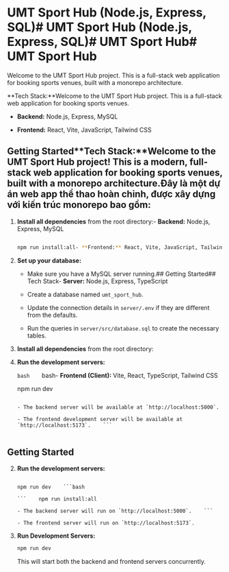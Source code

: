 # UMT Sport Hub (Node.js, Express, SQL)# UMT Sport Hub (Node.js, Express, SQL)# UMT Sport Hub# UMT Sport Hub



Welcome to the UMT Sport Hub project. This is a full-stack web application for booking sports venues, built with a monorepo architecture.



**Tech Stack:**Welcome to the UMT Sport Hub project. This is a full-stack web application for booking sports venues.

- **Backend:** Node.js, Express, MySQL

- **Frontend:** React, Vite, JavaScript, Tailwind CSS



## Getting Started**Tech Stack:**Welcome to the UMT Sport Hub project! This is a modern, full-stack web application for booking sports venues, built with a monorepo architecture.Đây là một dự án web app thể thao hoàn chỉnh, được xây dựng với kiến trúc monorepo bao gồm:



1.  **Install all dependencies** from the root directory:- **Backend:** Node.js, Express, MySQL

    ```bash

    npm run install:all- **Frontend:** React, Vite, JavaScript, Tailwind CSS- **Client:** React, Vite, TypeScript, Tailwind CSS

    ```



2.  **Set up your database:**

    - Make sure you have a MySQL server running.## Getting Started## Tech Stack- **Server:** Node.js, Express, TypeScript

    - Create a database named `umt_sport_hub`.

    - Update the connection details in `server/.env` if they are different from the defaults.

    - Run the queries in `server/src/database.sql` to create the necessary tables.

1.  **Install all dependencies** from the root directory:

3.  **Run the development servers:**

    ```bash    ```bash- **Frontend (Client):** Vite, React, TypeScript, Tailwind CSS

    npm run dev

    ```    npm run install:all- **Backend (Server):** Node.js, Express, TypeScript, Mongoose

    - The backend server will be available at `http://localhost:5000`.

    - The frontend development server will be available at `http://localhost:5173`.    ```


## Getting Started

2.  **Run the development servers:**

    ```bash1.  **Install Dependencies:**

    npm run dev    ```bash

    ```    npm run install:all

    - The backend server will run on `http://localhost:5000`.    ```

    - The frontend server will run on `http://localhost:5173`.

2.  **Run Development Servers:**
    ```bash
    npm run dev
    ```
    This will start both the backend and frontend servers concurrently.
